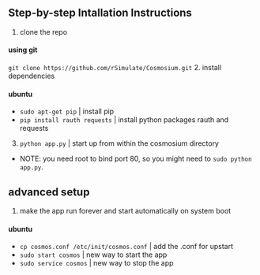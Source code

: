 ## Step-by-step Intallation Instructions ##
1. clone the repo

  #### using git ####
  `git clone https://github.com/rSimulate/Cosmosium.git`
2. install dependencies

  #### ubuntu ####
  * `sudo apt-get pip` | install pip 
  * `pip install rauth requests` | install python packages rauth and requests 
3. `python app.py` | start up from within the cosmosium directory
  * NOTE: you need root to bind port 80, so you might need to `sudo python app.py`.
  

## advanced setup ##
1. make the app run forever and start automatically on system boot

  #### ubuntu ####
  * `cp cosmos.conf /etc/init/cosmos.conf` | add the .conf for upstart
  * `sudo start cosmos` | new way to start the app
  * `sudo service cosmos` | new way to stop the app
    
